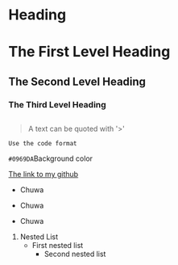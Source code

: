 
# Heading
# The First Level Heading  
## The Second Level Heading  
### The Third Level Heading  

## 
> A text can be quoted with '>'  

```
Use the code format  
```  

`#0969DA`Background color

[The link to my github](https://github.com/ShuaiZhao418)  


<source media="(prefers-color-scheme: dark)" srcset="https://user-images.githubusercontent.com/25423296/163456776-7f95b81a-f1ed-45f7-b7ab-8fa810d529fa.png">


- Chuwa
* Chuwa
+ Chuwa

1. Nested List
    - First nested list
        - Second nested list